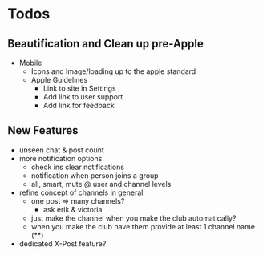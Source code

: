 # Todos

## Beautification and Clean up pre-Apple
  - Mobile
    - Icons and Image/loading up to the apple standard
    - Apple Guidelines
      - Link to site in Settings
      - Add link to user support
      - Add link for feedback

## New Features
  - unseen chat & post count
  - more notification options
    - check ins clear notifications
    - notification when person joins a group
    - all, smart, mute @ user and channel levels
  - refine concept of channels in general
    - one post => many channels?
      - ask erik & victoria
    - just make the channel when you make the club automatically?
    - when you make the club have them provide at least 1 channel name (**)
  - dedicated X-Post feature?
